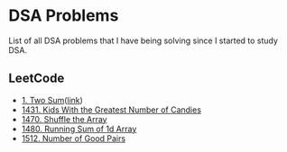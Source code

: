 # DSA Problems

List of all DSA problems that I have being solving since I started to study DSA.

## LeetCode

- [1. Two Sum](1_two_sum.py)([link](https://leetcode.com/problems/two-sum/))
- [1431. Kids With the Greatest Number of Candies](https://leetcode.com/problems/kids-with-the-greatest-number-of-candies/)
- [1470. Shuffle the Array](https://leetcode.com/problems/shuffle-the-array/)
- [1480. Running Sum of 1d Array](https://leetcode.com/problems/running-sum-of-1d-array/)
- [1512. Number of Good Pairs](https://leetcode.com/problems/number-of-good-pairs/)
